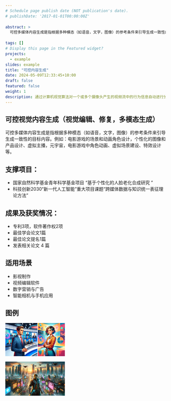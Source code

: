 ```yaml
---
# Schedule page publish date (NOT publication's date).
# publishDate: '2017-01-01T00:00:00Z'

abstract: >
  可控多媒体内容生成是指根据多种模态（如语音，文字，图像）的参考条件来引导生成一致性的目标内容。例如：电影游戏的场景和动画角色设计，个性化的图像和产品设计、虚拟主播，元宇宙，电影游戏中角色动画、虚拟场景建设、特效设计等。

tags: []
# Display this page in the Featured widget?
projects:
  - example
slides: example
title: "可控内容生成"
date: 2024-05-09T12:33:45+10:00
draft: false
featured: false
weight: 1
description: 通过计算机视觉算法对一个或多个摄像头产生的视频流中的行为信息自动进行分析和理解
---
```


## 可控视觉内容生成（视觉编辑、修复，多模态生成）
可控多媒体内容生成是指根据多种模态（如语音，文字，图像）的参考条件来引导生成一致性的目标内容。例如：电影游戏的场景和动画角色设计，个性化的图像和产品设计、虚拟主播，元宇宙，电影游戏中角色动画、虚拟场景建设、特效设计等。

## 支撑项目：
- 国家自然科学基金青年科学基金项目 “基于个性化的人脸老化合成研究 ” 
- 科技创新2030“新一代人工智能”重大项目课题“跨媒体数据与知识统一表征理论方法”


## 成果及获奖情况：
- 专利3项，软件著作权2项
- 最佳学会论文1篇
- 最佳论文提名1篇
- 发表相关论文 4 篇

## 适用场景
- 影视制作
- 视频编辑软件
- 数字营销与广告
- 智能相机与手机应用

<!-- ## 应用案例 -->
<!-- - [可控人物生成](/blog/controllable-character-generation/) -->

## 图例

<!-- ![example](/img/products/controllable-visual-content-generation/example.png) -->
![example](example.png)

<!-- ![example2](/img/products/controllable-visual-content-generation/2.png) -->
![example2](2.png)